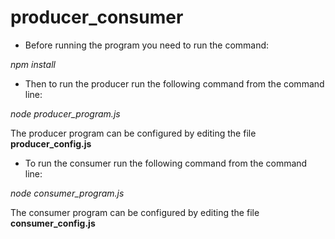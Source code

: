 # producer_consumer

- Before running the program you need to run the command:

*npm install*

- Then to run the producer run the following command from the command line:

*node producer_program.js*

The producer program can be configured by editing the file **producer_config.js**

- To run the consumer run the following command from the command line:

*node consumer_program.js*

The consumer program can be configured by editing the file **consumer_config.js**

